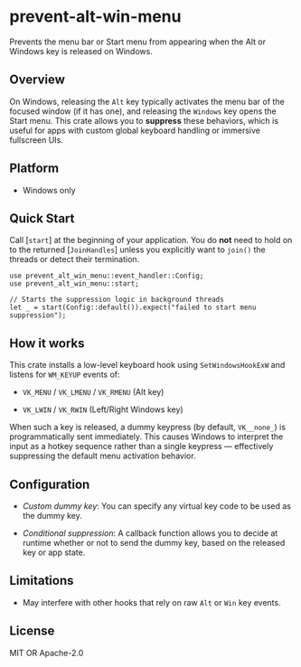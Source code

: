 # prevent-alt-win-menu

Prevents the menu bar or Start menu from appearing when the Alt or Windows key is
released on Windows.

## Overview

On Windows, releasing the `Alt` key typically activates the menu bar of the focused
window (if it has one), and releasing the `Windows` key opens the Start menu.
This crate allows you to **suppress** these behaviors, which is useful for apps with
custom global keyboard handling or immersive fullscreen UIs.

## Platform

- Windows only

## Quick Start

Call [`start`] at the beginning of your application. You do **not** need to hold on
to the returned [`JoinHandles`] unless you explicitly want to `join()` the threads
or detect their termination.

```rust,no_run
use prevent_alt_win_menu::event_handler::Config;
use prevent_alt_win_menu::start;

// Starts the suppression logic in background threads
let _ = start(Config::default()).expect("failed to start menu suppression");
```

## How it works

This crate installs a low-level keyboard hook using `SetWindowsHookExW` and listens
for `WM_KEYUP` events of:

- `VK_MENU` / `VK_LMENU` / `VK_RMENU` (Alt key)

- `VK_LWIN` / `VK_RWIN` (Left/Right Windows key)

When such a key is released, a dummy keypress (by default, `VK__none_`) is programmatically
sent immediately.
This causes Windows to interpret the input as a hotkey sequence rather than a single
keypress — effectively suppressing the default menu activation behavior.

## Configuration

- _Custom dummy key_: You can specify any virtual key code to be used as the dummy
  key.

- _Conditional suppression_: A callback function allows you to decide at runtime
  whether or not to send the dummy key, based on the released key or app state.

## Limitations

- May interfere with other hooks that rely on raw `Alt` or `Win` key events.

## License

MIT OR Apache-2.0
